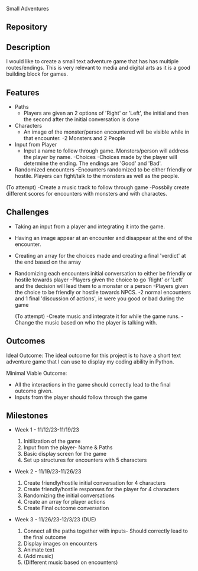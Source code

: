 Small Adventures

## Repository
<Link to your project's public GitHub respository>

## Description
I would like to create a small text adventure game that has has multiple routes/endings.
This is very relevant to media and digital arts as it is a good building block for games. 

## Features
- Paths
	- Players are given an 2 options of 'Right' or 'Left', the initial and then the second after
   	the initial conversation is done
- Characters
	- An image of the monster/person encountered will be visible while in that encounter.
   	-2 Monsters and 2 People
- Input from Player
	- Input a name to follow through game. Monsters/person will address the player by name.
-Choices
  	-Choices made by the player will determine the ending. The endings are 'Good' and 'Bad'.
- Randomized encounters
 	 -Encounters randomized to be either friendly or hostile. Players can fight/talk to the monsters
  	as well as the people.

(To attempt)
-Create a music track to follow through game
-Possbily create different scores for encounters with monsters and with charactes.

## Challenges
- Taking an input from a player and integrating it into the game.
- Having an image appear at an encounter and disappear at the end of the encounter.
- Creating an array for the choices made and creating a final 'verdict' at the end
  based on the array
- Randomizing each encounters initial conversation to either be friendly or hostile
  towards player
-Players given the choice to go 'Right' or 'Left' and the decision will lead them to
  a monster or a person
-Players given the choice to be friendly or hostile towards NPCS.
-2 normal encounters and 1 final 'discussion of actions', ie were you good or bad
  during the game

  (To attempt)
  -Create music and integrate it for while the game runs.
  -Change the music based on who the player is talking with.

## Outcomes
Ideal Outcome:
The ideal outcome for this project is to have a short text adventure game that I can
use to display my coding ability in Python. 

Minimal Viable Outcome:
- All the interactions in the game should correctly lead to the final outcome given.
- Inputs from the player should follow through the game

## Milestones

- Week 1 - 11/12/23-11/19/23
  1. Initilization of the game
  2. Input from the player- Name & Paths
  3. Basic display screen for the game
  4. Set up structures for encounters with 5 characters

- Week 2 - 11/19/23-11/26/23
  1. Create friendly/hostile initial conversation for 4 characters
  2. Create friendly/hostile responses for the player for 4 characters
  3. Randomizing the initial conversations
  4. Create an array for player actions
  5. Create Final outcome conversation

- Week 3 - 11/26/23-12/3/23 (DUE)
  1. Connect all the paths together with inputs- Should correctly lead
     to the final outcome
  2. Display images on encounters
  3. Animate text
  4. (Add music)
  5. (Different music based on encounters)
